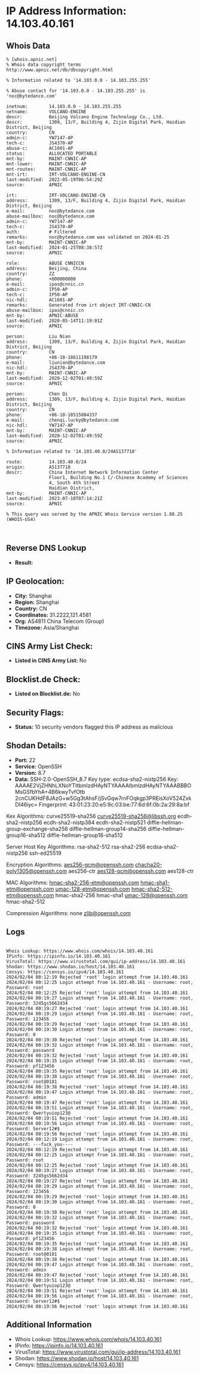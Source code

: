# IP Address Information: 14.103.40.161

## Whois Data
```
% [whois.apnic.net]
% Whois data copyright terms    http://www.apnic.net/db/dbcopyright.html

% Information related to '14.103.0.0 - 14.103.255.255'

% Abuse contact for '14.103.0.0 - 14.103.255.255' is 'noc@bytedance.com'

inetnum:        14.103.0.0 - 14.103.255.255
netname:        VOLCANO-ENGINE
descr:          Beijing Volcano Engine Technology Co., Ltd.
descr:          1309, 13/F, Building 4, Zijin Digital Park, Haidian District, Beijing
country:        CN
admin-c:        YW7147-AP
tech-c:         JS4370-AP
abuse-c:        AC1601-AP
status:         ALLOCATED PORTABLE
mnt-by:         MAINT-CNNIC-AP
mnt-lower:      MAINT-CNNIC-AP
mnt-routes:     MAINT-CNNIC-AP
mnt-irt:        IRT-VOLCANO-ENGINE-CN
last-modified:  2022-05-19T06:54:29Z
source:         APNIC

irt:            IRT-VOLCANO-ENGINE-CN
address:        1309, 13/F, Building 4, Zijin Digital Park, Haidian District, Beijing
e-mail:         noc@bytedance.com
abuse-mailbox:  noc@bytedance.com
admin-c:        YW7147-AP
tech-c:         JS4370-AP
auth:           # Filtered
remarks:        noc@bytedance.com was validated on 2024-01-25
mnt-by:         MAINT-CNNIC-AP
last-modified:  2024-01-25T08:38:57Z
source:         APNIC

role:           ABUSE CNNICCN
address:        Beijing, China
country:        ZZ
phone:          +000000000
e-mail:         ipas@cnnic.cn
admin-c:        IP50-AP
tech-c:         IP50-AP
nic-hdl:        AC1601-AP
remarks:        Generated from irt object IRT-CNNIC-CN
abuse-mailbox:  ipas@cnnic.cn
mnt-by:         APNIC-ABUSE
last-modified:  2020-05-14T11:19:01Z
source:         APNIC

person:         Liu Nian
address:        1309, 13/F, Building 4, Zijin Digital Park, Haidian District, Beijing
country:        CN
phone:          +86-10-18611198179
e-mail:         liunian@bytedance.com
nic-hdl:        JS4370-AP
mnt-by:         MAINT-CNNIC-AP
last-modified:  2020-12-02T01:49:59Z
source:         APNIC

person:         Chen Qi
address:        1309, 13/F, Building 4, Zijin Digital Park, Haidian District, Beijing
country:        CN
phone:          +86-10-18515084337
e-mail:         chenqi.lucky@bytedance.com
nic-hdl:        YW7147-AP
mnt-by:         MAINT-CNNIC-AP
last-modified:  2020-12-02T01:49:59Z
source:         APNIC

% Information related to '14.103.40.0/24AS137718'

route:          14.103.40.0/24
origin:         AS137718
descr:          China Internet Network Information Center
                Floor1, Building No.1 C/-Chinese Academy of Sciences
                4, South 4th Street
                Haidian District,
mnt-by:         MAINT-CNNIC-AP
last-modified:  2023-07-10T07:14:21Z
source:         APNIC

% This query was served by the APNIC Whois Service version 1.88.25 (WHOIS-US4)



```
## Reverse DNS Lookup
- **Result:** 

## IP Geolocation:
- **City:** Shanghai
- **Region:** Shanghai
- **Country:** CN
- **Coordinates:** 31.2222,121.4581
- **Org:** AS4811 China Telecom (Group)
- **Timezone:** Asia/Shanghai

## CINS Army List Check:
- **Listed in CINS Army List:** 
No

## Blocklist.de Check:
- **Listed on Blocklist.de:** 
No

## Security Flags:
- **Status:** 10 security vendors flagged this IP address as malicious

## Shodan Details:
- **Port:** 22
- **Service:** OpenSSH
- **Version:** 8.7
- **Data:** SSH-2.0-OpenSSH_8.7
Key type: ecdsa-sha2-nistp256
Key: AAAAE2VjZHNhLXNoYTItbmlzdHAyNTYAAAAIbmlzdHAyNTYAAABBBOMsGSfbYhA+4B6kwyTvfOtb
2cnCUKHdF8JAzG+w5Gg3tAhsF/jSvGqw7rnFOqkgp3PREisXoV524ZxkDI46iyc=
Fingerprint: 43:01:23:20:e5:9c:03:be:77:6d:6f:0b:2a:29:8a:bf

Kex Algorithms:
	curve25519-sha256
	curve25519-sha256@libssh.org
	ecdh-sha2-nistp256
	ecdh-sha2-nistp384
	ecdh-sha2-nistp521
	diffie-hellman-group-exchange-sha256
	diffie-hellman-group14-sha256
	diffie-hellman-group16-sha512
	diffie-hellman-group18-sha512

Server Host Key Algorithms:
	rsa-sha2-512
	rsa-sha2-256
	ecdsa-sha2-nistp256
	ssh-ed25519

Encryption Algorithms:
	aes256-gcm@openssh.com
	chacha20-poly1305@openssh.com
	aes256-ctr
	aes128-gcm@openssh.com
	aes128-ctr

MAC Algorithms:
	hmac-sha2-256-etm@openssh.com
	hmac-sha1-etm@openssh.com
	umac-128-etm@openssh.com
	hmac-sha2-512-etm@openssh.com
	hmac-sha2-256
	hmac-sha1
	umac-128@openssh.com
	hmac-sha2-512

Compression Algorithms:
	none
	zlib@openssh.com


## Logs
```

Whois Lookup: https://www.whois.com/whois/14.103.40.161
IPinfo: https://ipinfo.io/14.103.40.161
VirusTotal: https://www.virustotal.com/gui/ip-address/14.103.40.161
Shodan: https://www.shodan.io/host/14.103.40.161
Censys: https://censys.io/ipv4/14.103.40.161
2024/02/04 00:12:19 Rejected 'root' login attempt from 14.103.40.161
2024/02/04 00:12:25 Login attempt from 14.103.40.161 - Username: root, Password: root
2024/02/04 00:12:25 Rejected 'root' login attempt from 14.103.40.161
2024/02/04 00:19:27 Login attempt from 14.103.40.161 - Username: root, Password: 3245gs5662d34
2024/02/04 00:19:27 Rejected 'root' login attempt from 14.103.40.161
2024/02/04 00:19:29 Login attempt from 14.103.40.161 - Username: root, Password: 123456
2024/02/04 00:19:29 Rejected 'root' login attempt from 14.103.40.161
2024/02/04 00:19:30 Login attempt from 14.103.40.161 - Username: root, Password: 0
2024/02/04 00:19:30 Rejected 'root' login attempt from 14.103.40.161
2024/02/04 00:19:32 Login attempt from 14.103.40.161 - Username: root, Password: password
2024/02/04 00:19:32 Rejected 'root' login attempt from 14.103.40.161
2024/02/04 00:19:35 Login attempt from 14.103.40.161 - Username: root, Password: pf123456
2024/02/04 00:19:35 Rejected 'root' login attempt from 14.103.40.161
2024/02/04 00:19:38 Login attempt from 14.103.40.161 - Username: root, Password: root@0101
2024/02/04 00:19:38 Rejected 'root' login attempt from 14.103.40.161
2024/02/04 00:19:47 Login attempt from 14.103.40.161 - Username: root, Password: admin
2024/02/04 00:19:47 Rejected 'root' login attempt from 14.103.40.161
2024/02/04 00:19:51 Login attempt from 14.103.40.161 - Username: root, Password: Qwertyuiop123@
2024/02/04 00:19:51 Rejected 'root' login attempt from 14.103.40.161
2024/02/04 00:19:56 Login attempt from 14.103.40.161 - Username: root, Password: Server12#$
2024/02/04 00:19:56 Rejected 'root' login attempt from 14.103.40.161
2024/02/04 00:12:19 Login attempt from 14.103.40.161 - Username: root, Password: ---fuck_you----
2024/02/04 00:12:19 Rejected 'root' login attempt from 14.103.40.161
2024/02/04 00:12:25 Login attempt from 14.103.40.161 - Username: root, Password: root
2024/02/04 00:12:25 Rejected 'root' login attempt from 14.103.40.161
2024/02/04 00:19:27 Login attempt from 14.103.40.161 - Username: root, Password: 3245gs5662d34
2024/02/04 00:19:27 Rejected 'root' login attempt from 14.103.40.161
2024/02/04 00:19:29 Login attempt from 14.103.40.161 - Username: root, Password: 123456
2024/02/04 00:19:29 Rejected 'root' login attempt from 14.103.40.161
2024/02/04 00:19:30 Login attempt from 14.103.40.161 - Username: root, Password: 0
2024/02/04 00:19:30 Rejected 'root' login attempt from 14.103.40.161
2024/02/04 00:19:32 Login attempt from 14.103.40.161 - Username: root, Password: password
2024/02/04 00:19:32 Rejected 'root' login attempt from 14.103.40.161
2024/02/04 00:19:35 Login attempt from 14.103.40.161 - Username: root, Password: pf123456
2024/02/04 00:19:35 Rejected 'root' login attempt from 14.103.40.161
2024/02/04 00:19:38 Login attempt from 14.103.40.161 - Username: root, Password: root@0101
2024/02/04 00:19:38 Rejected 'root' login attempt from 14.103.40.161
2024/02/04 00:19:47 Login attempt from 14.103.40.161 - Username: root, Password: admin
2024/02/04 00:19:47 Rejected 'root' login attempt from 14.103.40.161
2024/02/04 00:19:51 Login attempt from 14.103.40.161 - Username: root, Password: Qwertyuiop123@
2024/02/04 00:19:51 Rejected 'root' login attempt from 14.103.40.161
2024/02/04 00:19:56 Login attempt from 14.103.40.161 - Username: root, Password: Server12#$
2024/02/04 00:19:56 Rejected 'root' login attempt from 14.103.40.161

```
## Additional Information
- Whois Lookup: https://www.whois.com/whois/14.103.40.161
- IPinfo: https://ipinfo.io/14.103.40.161
- VirusTotal: https://www.virustotal.com/gui/ip-address/14.103.40.161
- Shodan: https://www.shodan.io/host/14.103.40.161
- Censys: https://censys.io/ipv4/14.103.40.161

